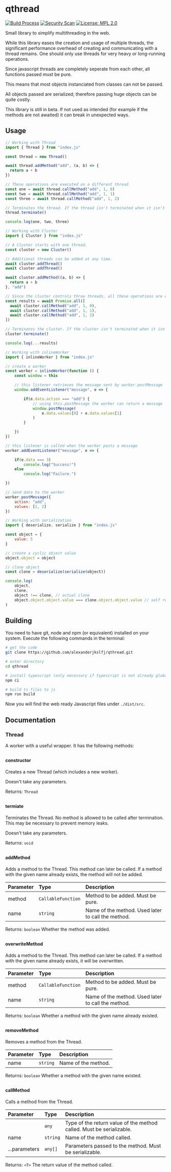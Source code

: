 # qthread
[![Build Process](https://github.com/alexanderjkslfj/qthread/actions/workflows/build.yml/badge.svg)](https://github.com/alexanderjkslfj/qthread/actions/workflows/build.yml)
[![Security Scan](https://github.com/alexanderjkslfj/qthread/actions/workflows/codeql.yml/badge.svg)](https://github.com/alexanderjkslfj/qthread/actions/workflows/codeql.yml)
[![License: MPL 2.0](https://img.shields.io/badge/License-MPL_2.0-brightgreen.svg)](https://opensource.org/licenses/MPL-2.0)

Small library to simplify multithreading in the web.

While this library eases the creation and usage of multiple threads, the significant performance overhead of creating and communicating with a thread remains. One should only use threads for very heavy or long-running operations.

Since javascript threads are completely seperate from each other, all functions passed must be pure.

This means that most objects instanciated from classes can not be passed.

All objects passed are serialized; therefore passing huge objects can be quite costly.

This library is still in beta. If not used as intended (for example if the methods are not awaited) it can break in unexpected ways.

## Usage

```javascript
// Working with Thread
import { Thread } from "index.js"

const thread = new Thread()

await thread.addMethod("add", (a, b) => {
  return a + b
})

// These operations are executed on a different thread
const one = await thread.callMethod("add", 1, 0)
const two = await thread.callMethod("add", 1, 1)
const three = await thread.callMethod("add", 1, 2)

// Terminates the thread. If the thread isn't terminated when it isn't needed anymore, a memory leak may occur.
thread.terminate()

console.log(one, two, three)
```

```javascript
// Working with Cluster
import { Cluster } from "index.js"

// A Cluster starts with one thread.
const cluster = new Cluster()

// Additional threads can be added at any time.
await cluster.addThread()
await cluster.addThread()

await cluster.addMethod((a, b) => {
  return a + b
}, "add")

// Since the cluster controls three threads, all these operations are executed simultaneously.
const results = await Promise.all([
  await cluster.callMethod("add", 1, 0),
  await cluster.callMethod("add", 1, 1),
  await cluster.callMethod("add", 1, 2)
])

// Terminates the cluster. If the cluster isn't terminated when it isn't needed anymore, a memory leak may occur.
cluster.terminate()

console.log(...results)
```

```javascript
// Working with inlineWorker
import { inlineWorker } from "index.js"

// create a worker
const worker = inlineWorker(function () {
    const window = this

    // this listener retrieves the message sent by worker.postMessage
    window.addEventListener("message", e => {

        if(e.data.action === "add") {
            // using this.postMessage the worker can return a message
            window.postMessage(
                e.data.values[0] + e.data.values[1]
            )
        }

    })
})

// this listener is called when the worker posts a message
worker.addEventListener("message", e => {

    if(e.data === 3)
        console.log("Success!")
    else
        console.log("Failure.")

})

// send data to the worker
worker.postMessage({
    action: "add",
    values: [1, 2]
})
```

```javascript
// Working with serialization
import { deserialize, serialize } from "index.js"

const object = {
    value: 5
}

// create a cyclic object value
object.object = object

// clone object
const clone = deserialize(serialize(object))

console.log(
    object,
    clone,
    object !== clone, // actual clone
    object.object.object.value === clone.object.object.value // self reference is preserved
)
```

## Building

You need to have git, node and npm (or equivalent) installed on your system.
Execute the following commands in the terminal:

```bash
# get the code
git clone https://github.com/alexanderjkslfj/qthread.git

# enter directory
cd qthread

# install typescript (only necessary if typescript is not already globally installed)
npm ci

# build ts files to js
npm run build
```

Now you will find the web ready Javascript files under ```./dist/src```.

## Documentation

### Thread
A worker with a useful wrapper. It has the following methods:
##

#### constructor
Creates a new Thread (which includes a new worker).

Doesn't take any parameters.

Returns: ```Thread```
##

#### termiate
Terminates the Thread. No method is allowed to be called after termination.
This may be necessary to prevent memory leaks.

Doesn't take any parameters.

Returns: ```void```
##

#### addMethod
Adds a method to the Thread.
This method can later be called.
If a method with the given name already exists, the method will not be added.

| Parameter | Type                    | Description
| :---      | :---                    | :---
| method    | ```CallableFunction```  | Method to be added. Must be pure.
| name      | ```string```            | Name of the method. Used later to call the method.

Returns: ```boolean``` Whether the method was added.
##

#### overwriteMethod
Adds a method to the Thread.
This method can later be called.
If a method with the given name already exists, it will be overwritten.

| Parameter | Type                    | Description
| :---      | :---                    | :---
| method    | ```CallableFunction```  | Method to be added. Must be pure.
| name      | ```string```            | Name of the method. Used later to call the method.

Returns: ```boolean``` Whether a method with the given name already existed.
##

#### removeMethod
Removes a method from the Thread.

| Parameter | Type          | Description         |
| :---      | :---          | :--                 |
| name      | ```string```  | Name of the method. |

Returns: ```boolean``` Whether a method with the given name existed.
##

#### callMethod
Calls a method from the Thread.

| Parameter     | Type          | Description                                                                     |
| :---          | :---          | :---                                                                            |
| <T>           | ```any```     | Type of the return value of the method called. Must be serializable.            |
| name          | ```string```  | Name of the method called.                                                      |
| ...parameters | ```any[]```   | Parameters passed to the method. Must be serializable.                          |

Returns: ```<T>``` The return value of the method called.

